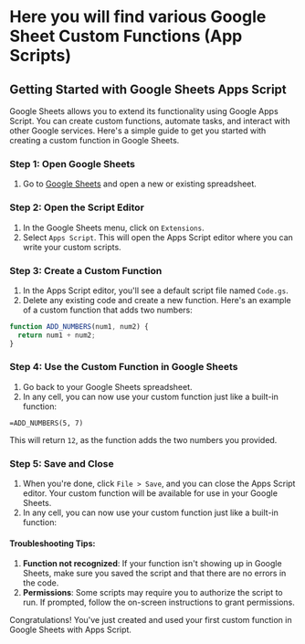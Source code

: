 # Here you will find various Google Sheet Custom Functions (App Scripts)

## Getting Started with Google Sheets Apps Script

Google Sheets allows you to extend its functionality using Google Apps Script. You can create custom functions, automate tasks, and interact with other Google services. Here's a simple guide to get you started with creating a custom function in Google Sheets.

### Step 1: Open Google Sheets

1. Go to [Google Sheets](https://sheets.google.com) and open a new or existing spreadsheet.

### Step 2: Open the Script Editor

1. In the Google Sheets menu, click on `Extensions`.
2. Select `Apps Script`. This will open the Apps Script editor where you can write your custom scripts.

### Step 3: Create a Custom Function

1. In the Apps Script editor, you'll see a default script file named `Code.gs`.
2. Delete any existing code and create a new function. Here's an example of a custom function that adds two numbers:

```javascript
function ADD_NUMBERS(num1, num2) {
  return num1 + num2;
}
```

### Step 4: Use the Custom Function in Google Sheets

1. Go back to your Google Sheets spreadsheet.
2. In any cell, you can now use your custom function just like a built-in function:
```plaintext
=ADD_NUMBERS(5, 7)
```
This will return `12`, as the function adds the two numbers you provided.

### Step 5: Save and Close

1. When you're done, click `File > Save`, and you can close the Apps Script editor. Your custom function will be available for use in your Google Sheets.
2. In any cell, you can now use your custom function just like a built-in function:

#### Troubleshooting Tips:
1. **Function not recognized**: If your function isn't showing up in Google Sheets, make sure you saved the script and that there are no errors in the code.
2. **Permissions**: Some scripts may require you to authorize the script to run. If prompted, follow the on-screen instructions to grant permissions.

Congratulations! You've just created and used your first custom function in Google Sheets with Apps Script.
